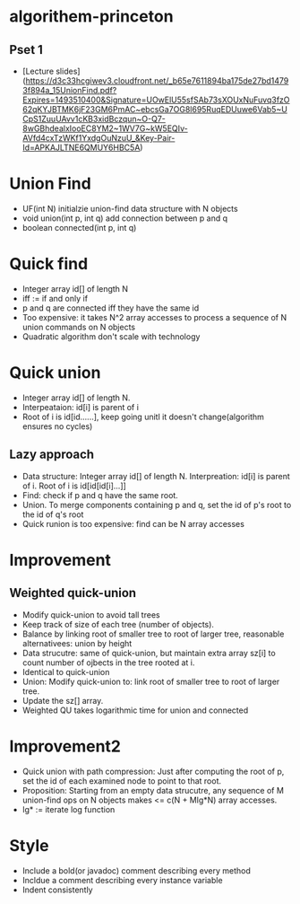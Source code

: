 # algorithem-princeton
## Pset 1
* [Lecture slides] (https://d3c33hcgiwev3.cloudfront.net/_b65e7611894ba175de27bd14793f894a_15UnionFind.pdf?Expires=1493510400&Signature=UOwElU55sfSAb73sXOUxNuFuvq3fzO62qKYJBTMK6jF23GM6PmAC~ebcsGa7OG8l695RuqEDUuwe6Vab5~UCpS1ZuuUAvv1cKB3xidBczqun~O-Q7-8wGBhdealxIooEC8YM2~1WV7G~kW5EQIv-AVfd4cxTzWKf1YxdgOuNzuU_&Key-Pair-Id=APKAJLTNE6QMUY6HBC5A)

# Union Find
* UF(int N) initialzie union-find data structure with N objects
* void union(int p, int q) add connection between p and q
* boolean connected(int p, int q)

# Quick find
* Integer array id[] of length N
* iff := if and only if
* p and q are connected iff they have the same id
* Too expensive: it takes N^2 array accesses to process a sequence of N union commands on N objects
* Quadratic algorithm don't scale with technology

# Quick union
* Integer array id[] of length N.
* Interpeataion: id[i] is parent of i
* Root of i is id[id......], keep going unitl it doesn't change(algorithm ensures no cycles)
## Lazy approach
* Data structure: Integer array id[] of length N. Interpreation: id[i] is parent of i. Root of i is id[id[id[i]...]]
* Find: check if p and q have the same root.
* Union. To merge components containing p and q, set the id of p's root to the id of q's root 
* Quick runion is too expensive: find can be N array accesses

# Improvement
## Weighted quick-union
* Modify quick-union to avoid tall trees
* Keep track of size of each tree (number of objects).
* Balance by linking root of smaller tree to root of larger tree, reasonable alternativees: union by height 
* Data strucutre: same of quick-union, but maintain extra array sz[i] to count number of ojbects in the tree rooted at i.
* Identical to quick-union
* Union: Modify quick-union to: link root of smaller tree to root of larger tree.
* Update the sz[] array.
* Weighted QU takes logarithmic time for union and connected

# Improvement2
* Quick union with path compression: Just after computing the root of p, set the id of each examined node to point to that root.
* Proposition: Starting from an empty data strucutre, any sequence of M union-find ops on N
objects makes <= c(N + Mlg*N) array accesses.
* lg* := iterate log function

# Style
* Include a bold(or javadoc) comment describing every method
* Incldue a comment describing every instance variable
* Indent consistently
